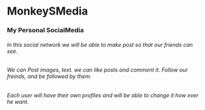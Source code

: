 # MonkeySMedia
### My Personal SocialMedia

###### In this social network we will be able to make post so that our friends can see.

###### We can Post images, text. we can like posts and comment it. Follow our freinds, and be followed by them.

###### Each user will have their own profiles and will be able to change it how ever he want.
